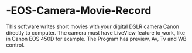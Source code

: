 # -EOS-Camera-Movie-Record
This software writes short movies with your digital DSLR camera Canon directly to computer. The camera must have LiveView feature to work, like in Canon EOS 450D for example. The Program has preview, Av, Tv and WB control.

